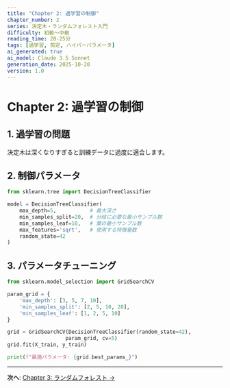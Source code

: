 ```yaml
---
title: "Chapter 2: 過学習の制御"
chapter_number: 2
series: 決定木・ランダムフォレスト入門
difficulty: 初級〜中級
reading_time: 20-25分
tags: [過学習, 剪定, ハイパーパラメータ]
ai_generated: true
ai_model: Claude 3.5 Sonnet
generation_date: 2025-10-20
version: 1.0
---
```


# Chapter 2: 過学習の制御

## 1. 過学習の問題

決定木は深くなりすぎると訓練データに過度に適合します。

## 2. 制御パラメータ

```python
from sklearn.tree import DecisionTreeClassifier

model = DecisionTreeClassifier(
    max_depth=5,           # 最大深さ
    min_samples_split=20,  # 分岐に必要な最小サンプル数
    min_samples_leaf=10,   # 葉の最小サンプル数
    max_features='sqrt',   # 使用する特徴量数
    random_state=42
)
```

## 3. パラメータチューニング

```python
from sklearn.model_selection import GridSearchCV

param_grid = {
    'max_depth': [3, 5, 7, 10],
    'min_samples_split': [2, 5, 10, 20],
    'min_samples_leaf': [1, 2, 5, 10]
}

grid = GridSearchCV(DecisionTreeClassifier(random_state=42),
                   param_grid, cv=5)
grid.fit(X_train, y_train)

print(f"最適パラメータ: {grid.best_params_}")
```

---

**次へ**: [Chapter 3: ランダムフォレスト →](chapter-3.html)
